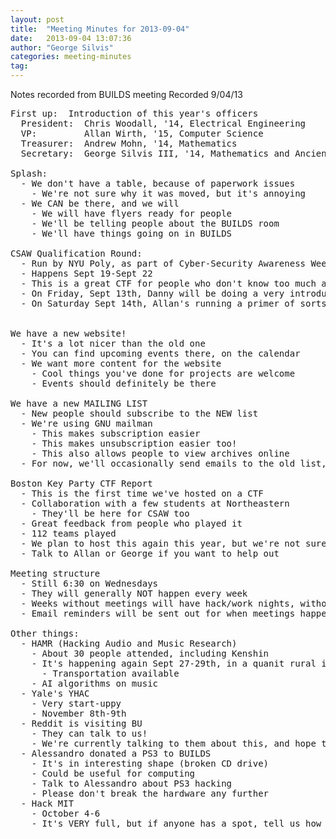 ```yaml
---
layout: post
title:  "Meeting Minutes for 2013-09-04"
date:   2013-09-04 13:07:36
author: "George Silvis"
categories: meeting-minutes
tag: 
---
```


Notes recorded from BUILDS meeting
Recorded 9/04/13

<!-- more -->

<pre>
First up:  Introduction of this year's officers
  President:  Chris Woodall, '14, Electrical Engineering
  VP:         Allan Wirth, '15, Computer Science
  Treasurer:  Andrew Mohn, '14, Mathematics
  Secretary:  George Silvis III, '14, Mathematics and Ancient Greek

Splash:  
  - We don't have a table, because of paperwork issues
    - We're not sure why it was moved, but it's annoying
  - We CAN be there, and we will
    - We will have flyers ready for people
    - We'll be telling people about the BUILDS room
    - We'll have things going on in BUILDS

CSAW Qualification Round:  
  - Run by NYU Poly, as part of Cyber-Security Awareness Week
  - Happens Sept 19-Sept 22
  - This is a great CTF for people who don't know too much about CTFs but are curious
  - On Friday, Sept 13th, Danny will be doing a very introductory Linux/Python/etc tutorial
  - On Saturday Sept 14th, Allan's running a primer of sorts, for people who want to know about security


We have a new website!  
  - It's a lot nicer than the old one
  - You can find upcoming events there, on the calendar
  - We want more content for the website
    - Cool things you've done for projects are welcome
    - Events should definitely be there

We have a new MAILING LIST  
  - New people should subscribe to the NEW list
  - We're using GNU mailman
    - This makes subscription easier
    - This makes unsubscription easier too!
    - This also allows people to view archives online
  - For now, we'll occasionally send emails to the old list, but it is now deprecated

Boston Key Party CTF Report  
  - This is the first time we've hosted on a CTF
  - Collaboration with a few students at Northeastern
    - They'll be here for CSAW too
  - Great feedback from people who played it
  - 112 teams played
  - We plan to host this again this year, but we're not sure when yet
  - Talk to Allan or George if you want to help out

Meeting structure  
  - Still 6:30 on Wednesdays
  - They will generally NOT happen every week
  - Weeks without meetings will have hack/work nights, without formal announcements
  - Email reminders will be sent out for when meetings happen

Other things:  
  - HAMR (Hacking Audio and Music Research)
    - About 30 people attended, including Kenshin
    - It's happening again Sept 27-29th, in a quanit rural inn in New Hampshire
      - Transportation available
    - AI algorithms on music
  - Yale's YHAC
    - Very start-uppy
    - November 8th-9th
  - Reddit is visiting BU
    - They can talk to us!
    - We're currently talking to them about this, and hope to be involved
  - Alessandro donated a PS3 to BUILDS
    - It's in interesting shape (broken CD drive)
    - Could be useful for computing
    - Talk to Alessandro about PS3 hacking
    - Please don't break the hardware any further
  - Hack MIT
    - October 4-6
    - It's VERY full, but if anyone has a spot, tell us how it goes
</pre>
